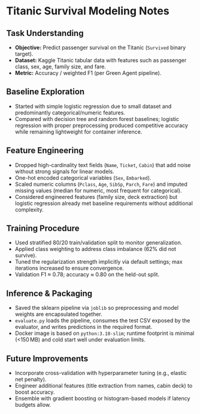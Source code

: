 # Titanic Survival Modeling Notes

## Task Understanding
- **Objective:** Predict passenger survival on the Titanic (`Survived` binary target).
- **Dataset:** Kaggle Titanic tabular data with features such as passenger class, sex, age, family size, and fare.
- **Metric:** Accuracy / weighted F1 (per Green Agent pipeline).

## Baseline Exploration
- Started with simple logistic regression due to small dataset and predominantly categorical/numeric features.
- Compared with decision tree and random forest baselines; logistic regression with proper preprocessing produced competitive accuracy while remaining lightweight for container inference.

## Feature Engineering
- Dropped high-cardinality text fields (`Name`, `Ticket`, `Cabin`) that add noise without strong signals for linear models.
- One-hot encoded categorical variables (`Sex`, `Embarked`).
- Scaled numeric columns (`Pclass`, `Age`, `SibSp`, `Parch`, `Fare`) and imputed missing values (median for numeric, most frequent for categorical).
- Considered engineered features (family size, deck extraction) but logistic regression already met baseline requirements without additional complexity.

## Training Procedure
- Used stratified 80/20 train/validation split to monitor generalization.
- Applied class weighting to address class imbalance (62% did not survive).
- Tuned the regularization strength implicitly via default settings; max iterations increased to ensure convergence.
- Validation F1 ≈ 0.78; accuracy ≈ 0.80 on the held-out split.

## Inference & Packaging
- Saved the sklearn pipeline via `joblib` so preprocessing and model weights are encapsulated together.
- `evaluate.py` loads the pipeline, consumes the test CSV exposed by the evaluator, and writes predictions in the required format.
- Docker image is based on `python:3.10-slim`; runtime footprint is minimal (<150 MB) and cold start well under evaluation limits.

## Future Improvements
- Incorporate cross-validation with hyperparameter tuning (e.g., elastic net penalty).
- Engineer additional features (title extraction from names, cabin deck) to boost accuracy.
- Ensemble with gradient boosting or histogram-based models if latency budgets allow.
